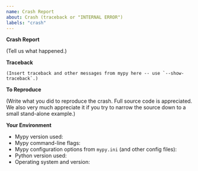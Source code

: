 ```yaml
---
name: Crash Report
about: Crash (traceback or "INTERNAL ERROR")
labels: "crash"
---
```


<!--
  Use this form only if mypy reports an "INTERNAL ERROR" and/or gives a traceback.
  Please include the traceback and all other messages below (use `mypy --show-traceback`).
-->

**Crash Report**

(Tell us what happened.)

**Traceback**

```
(Insert traceback and other messages from mypy here -- use `--show-traceback`.)
```

**To Reproduce**

(Write what you did to reproduce the crash.  Full source code is
appreciated.  We also very much appreciate it if you try to narrow the
source down to a small stand-alone example.)

**Your Environment**

<!-- Include as many relevant details about the environment you experienced the bug in -->

- Mypy version used:
- Mypy command-line flags:
- Mypy configuration options from `mypy.ini` (and other config files):
- Python version used:
- Operating system and version:

<!--
You can freely edit this text, please remove all the lines
you believe are unnecessary.
-->
